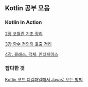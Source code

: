 ## Kotlin 공부 모음

### Kotlin In Action

[2장 코틀린 기초 정리](https://jiwonchoi-study.notion.site/2-996276d7497a4bd6aa9c5e3df33720ab?pvs=4)

[3장 함수 정의와 호출 정리](https://jiwonchoi-study.notion.site/3-273ef8fb37e94fb680d17b13803781de?pvs=4)

[4장. 클래스, 객체, 인터페이스](https://jiwonchoi-study.notion.site/4-20a83a6bf5bb43f1985396715f2f961e?pvs=4)

### 잡다한 것

[Kotlin 코드 디컴파일해서 Java로 보는 방법](https://jiwonchoi-study.notion.site/89454db30e42423eae57a38b1c68e5b7?pvs=4)

